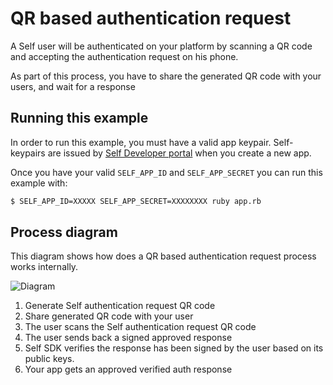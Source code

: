 # QR based authentication request

A Self user will be authenticated on your platform by scanning a QR code and accepting the authentication request on his phone.

As part of this process, you have to share the generated QR code with your users, and wait for a response

## Running this example

In order to run this example, you must have a valid app keypair. Self-keypairs are issued by [Self Developer portal](https://developer.selfid.net/) when you create a new app.

Once you have your valid `SELF_APP_ID` and `SELF_APP_SECRET` you can run this example with:

```bash
$ SELF_APP_ID=XXXXX SELF_APP_SECRET=XXXXXXXX ruby app.rb
```

## Process diagram

This diagram shows how does a QR based authentication request process works internally.

![Diagram](https://static.joinself.com/images/authentication_qr_diagram.png)

1. Generate Self authentication request QR code
2. Share generated QR code with your user
3. The user scans the Self authentication request QR code
4. The user sends back a signed approved response
5. Self SDK verifies the response has been signed by the user based on its public keys.
6. Your app gets an approved verified auth response

